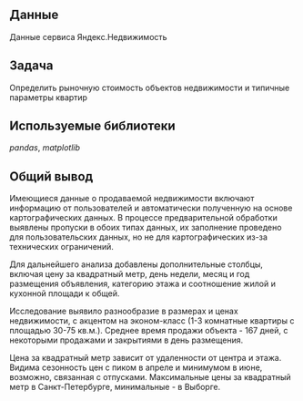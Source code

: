 ## Данные

Данные сервиса Яндекс.Недвижимость

## Задача

Определить рыночную стоимость объектов недвижимости и типичные параметры квартир

## Используемые библиотеки
*pandas*, *matplotlib*

## Общий вывод
Имеющиеся данные о продаваемой недвижимости включают информацию от пользователей и автоматически полученную на основе картографических данных. В процессе предварительной обработки выявлены пропуски в обоих типах данных, их заполнение проведено для пользовательских данных, но не для картографических из-за технических ограничений.

Для дальнейшего анализа добавлены дополнительные столбцы, включая цену за квадратный метр, день недели, месяц и год размещения объявления, категорию этажа и соотношение жилой и кухонной площади к общей.

Исследование выявило разнообразие в размерах и ценах недвижимости, с акцентом на эконом-класс (1-3 комнатные квартиры с площадью 30-75 кв.м.). Среднее время продажи объекта - 167 дней, с некоторыми продажами и закрытиями в день размещения.

Цена за квадратный метр зависит от удаленности от центра и этажа. Видима сезонность цен с пиком в апреле и минимумом в июне, возможно, связанная с отпусками. Максимальные цены за квадратный метр в Санкт-Петербурге, минимальные - в Выборге.
